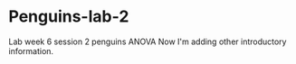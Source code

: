 # Penguins-lab-2
Lab week 6 session 2 penguins ANOVA
Now I'm adding other introductory information.
